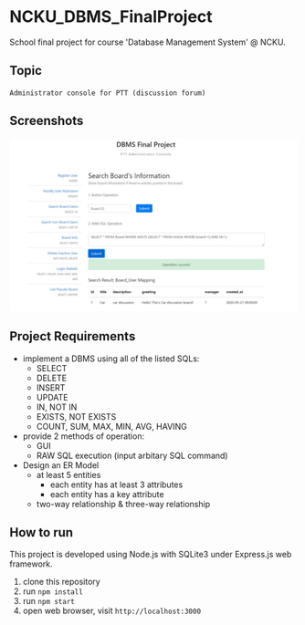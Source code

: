 # NCKU_DBMS_FinalProject

School final project for course 'Database Management System' @ NCKU.

## Topic

```
Administrator console for PTT (discussion forum)
```

## Screenshots

![board information](https://github.com/CrashedBboy/NCKU_DBMS_FinalProject/blob/master/docs/board-info.jpg?raw=true)

## Project Requirements
* implement a DBMS using all of the listed SQLs:
  - SELECT
  - DELETE
  - INSERT
  - UPDATE
  - IN, NOT IN
  - EXISTS, NOT EXISTS
  - COUNT, SUM, MAX, MIN, AVG, HAVING
* provide 2 methods of operation:
    - GUI
    - RAW SQL execution (input arbitary SQL command)
* Design an ER Model
    - at least 5 entities
        * each entity has at least 3 attributes
        * each entity has a key attribute
    - two-way relationship & three-way relationship

## How to run

This project is developed using Node.js with SQLite3 under Express.js web framework.

1. clone this repository
2. run `npm install`
3. run `npm start`
4. open web browser, visit `http://localhost:3000`